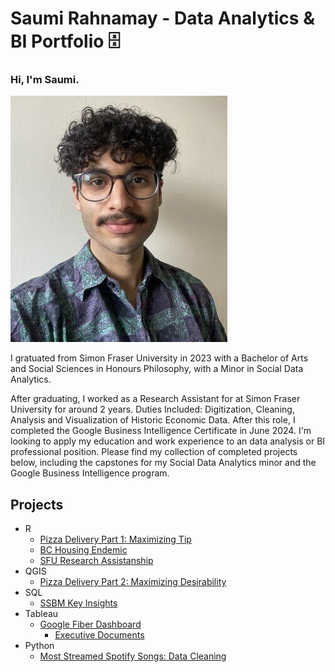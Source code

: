 Saumi Rahnamay - Data Analytics & BI Portfolio 🗄
===


### Hi, I'm Saumi.
![alt text](selfie.jpg)

I gratuated from Simon Fraser University in 2023 with a Bachelor of Arts and Social Sciences in Honours Philosophy, with a Minor in Social Data Analytics.  

After graduating, I worked as a Research Assistant for at Simon Fraser University for around 2 years. Duties Included: Digitization, Cleaning, Analysis and Visualization of Historic Economic Data. After this role, I completed the Google Business Intelligence Certificate in June 2024. I'm looking to apply my education and work experience to an data analysis or BI professional position. Please find my collection of completed projects below, including the capstones for my Social Data Analytics minor and the Google Business Intelligence program.

## Projects
- R
    - [Pizza Delivery Part 1: Maximizing Tip](Tip-Maxxing_R.md)
    - [BC Housing Endemic](<SDA 490 - Final Paper.pdf>)
    - [SFU Research Assistanship](<RAship-Data-Analysis.md>)
-  QGIS
    - [Pizza Delivery Part 2: Maximizing Desirability](Desirability-Maxxing.md)
- SQL
    - [SSBM  Key Insights](Melee-SQL.md)
- Tableau
  - [Google Fiber Dashboard](https://public.tableau.com/views/GoogleFiberProject_17184015541650/Dash?:language=en-US&:sid=&:display_count=n&:origin=viz_share_link)
    - [Executive Documents](https://github.com/SaumiRah/Data-Analytics-Portfolio/tree/main/Google%20BI%20Certificate)
- Python
  - [Most Streamed Spotify Songs: Data Cleaning](most_streamed_spotify_jn.ipynb)
